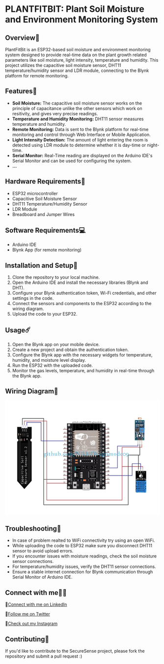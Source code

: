 # PLANTFITBIT: Plant Soil Moisture and Environment Monitoring System

## Overview🌟

PlantFitBit is an ESP32-based soil moisture and environment monitoring system designed to provide real-time data on the plant growth related parameters like soil moisture, light intensity, temperature and humidity. This project utilizes the capacitive soil moisture sensor, DHT11 temperature/humidity sensor and LDR module, connecting to the Blynk platform for remote monitoring.

## Features🚨

- **Soil Moisture:** The capacitive soil moisture sensor works on the principle of capacitance unlike the other sensors which work on resitivity, and gives very precise readings.
- **Temperature and Humidity Monitoring:** DHT11 sensor measures temperature and humidity.
- **Remote Monitoring:** Data is sent to the Blynk platform for real-time monitoring and control through Web Interface or Mobile Application.
- **Light Intensity Detection:** The amount of light entering the room is detected using LDR module to determine whether it is day-time or night-time.
- **Serial Monitor:** Real-Time reading are displayed on the Arduino IDE's Serial Monitor and can be used for configuring the system.
- **...**

## Hardware Requirements🔨

- ESP32 microcontroller
- Capacitive Soil Moisture Sensor
- DHT11 Temperature/Humidity Sensor
- LDR Module
- Breadboard and Jumper Wires

## Software Requirements💻

- Arduino IDE
- Blynk App (for remote monitoring)

## Installation and Setup🚀

1. Clone the repository to your local machine.
2. Open the Arduino IDE and install the necessary libraries (Blynk and DHT).
3. Configure your Blynk authentication token, Wi-Fi credentials, and other settings in the code.
4. Connect the sensors and components to the ESP32 according to the wiring diagram.
5. Upload the code to your ESP32.

## Usage☄️

1. Open the Blynk app on your mobile device.
2. Create a new project and obtain the authentication token.
3. Configure the Blynk app with the necessary widgets for temperature, humidity, and moisture level display.
4. Run the ESP32 with the uploaded code.
5. Monitor the gas levels, temperature, and humidity in real-time through the Blynk app.

## Wiring Diagram🔌

![Wiring Diagram](https://github.com/NikhilWaghmode09/Plant-Environment-Monitoring-System/blob/7ee0653dc717d612eae6bd4f7df4bab148dbe6f1/Final%20Circuit%20Fig%20(1).jpg)

## Troubleshooting🛑

- In case of problem realted to WiFi connectivity try using an open WiFi.
- While uploading the code to ESP32 make sure you disconnect DHT11 sensor to avoid upload errors.
- If you encounter issues with moisture readings, check the soil moisture sensor connections.
- For temperature/humidity issues, verify the DHT11 sensor connections.
- Ensure a stable internet connection for Blynk communication through Serial Monitor of Arduino IDE.

## Connect with me👨‍💻

:rocket:[Connect with me on LinkedIn](https://www.linkedin.com/in/nikhil-waghmode-b182b6208/)

:rocket:[Follow me on Twitter](https://twitter.com/NikhilWaghmode_)

:rocket:[Check out my Instagram](https://www.instagram.com/nikhilwaghmode._/?igshid=YmMyMTA2M2Y%3D)

## Contributing🐛

If you'd like to contribute to the SecureSense project, please fork the repository and submit a pull request :)
